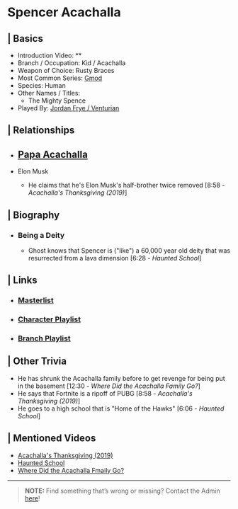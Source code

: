 # Spencer Acachalla  


## | Basics  
- Introduction Video: **  
- Branch / Occupation: Kid / Acachalla  
- Weapon of Choice: Rusty Braces  
- Most Common Series: [Gmod](6.Series/Gmod.html)  
- Species: Human  
- Other Names / Titles:   
  - The Mighty Spence  
- Played By: [Jordan Frye / Venturian](3.Siblings/3.1.Jordan-Frye-Venturian.html)  


## | Relationships  
- [**Papa Acachalla**]()  
  - 

- Elon Musk
  - He claims that he's Elon Musk's half-brother twice removed [8:58 - *Acachalla's Thanksgiving (2019)*]


## | Biography  
- ### Being a Deity
  -  Ghost knows that Spencer is \("like") a 60,000 year old deity that was resurrected from a lava dimension [6:28 - *Haunted School*]  

 
## | Links  
- ### [Masterlist]()  
- ### [Character Playlist]()  
- ### [Branch Playlist]()  


## | Other Trivia  
- He has shrunk the Acachalla family before to get revenge for being put in the basement [12:30 - *Where Did the Acachalla Family Go?*]
- He says that Fortnite is a ripoff of PUBG [8:58 - *Acachalla's Thanksgiving (2019)*]
- He goes to a high school that is "Home of the Hawks" [6:06 - *Haunted School*]

## | Mentioned Videos
- [Acachalla's Thanksgiving \(2019)](https://youtu.be/dC5GT2mZNEk)
- [Haunted School](https://youtu.be/cV31R3z-P7M)
- [Where Did the Acachalla Fmaily Go?](https://youtu.be/rXysj4tKZmU)

----

> **NOTE:** Find something that’s wrong or missing? Contact the Admin [here](../chapter_2.html)!